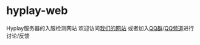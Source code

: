 # hyplay-web
Hyplay服务器的入服检测网站
欢迎访问[我们的网站](https://hyplay.mcapp.eu.org)
或者加入[QQ群](http://qm.qq.com/cgi-bin/qm/qr?_wv=1027&k=Xh3ibsNLMOEBB3IJw2Ro3WCeL1QusfNA&authKey=Xz%2FxVNfTvs9wZwCLQDBv93hme7xA6nerIeikbBVFSb%2BYQQKBKD3gyffbw8WXmzog&noverify=0&group_code=1011493009)/[QQ频道](https://pd.qq.com/s/d0ulp027e?businessType=9)进行讨论/反馈